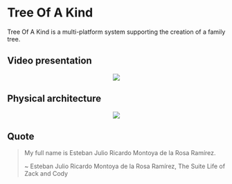 # Tree Of A Kind 
Tree Of A Kind is a multi-platform system supporting the creation of a family tree.

## Video presentation
<p align="center">
   <a href="https://youtu.be/yTk-M3A-ttQ"><img src="https://user-images.githubusercontent.com/32818862/107768831-5b75ae80-6d37-11eb-9f87-452d1185ba2e.png"></a>
</p>

## Physical architecture
<p align="center">
   <img src="https://user-images.githubusercontent.com/32818862/107770128-413cd000-6d39-11eb-874d-53b4d3d5e4a0.png">
</p>

## Quote
> My full name is Esteban Julio Ricardo Montoya de la Rosa Ramírez.
>
> ~ Esteban Julio Ricardo Montoya de la Rosa Ramírez, The Suite Life of Zack and Cody
